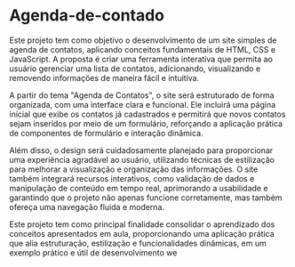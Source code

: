 # Agenda-de-contado
Este projeto tem como objetivo o desenvolvimento de um site simples de agenda de contatos, aplicando conceitos fundamentais de HTML, CSS e JavaScript. A proposta é criar uma ferramenta interativa que permita ao usuário gerenciar uma lista de contatos, adicionando, visualizando e removendo informações de maneira fácil e intuitiva.

A partir do tema "Agenda de Contatos", o site será estruturado de forma organizada, com uma interface clara e funcional. Ele incluirá uma página inicial que exibe os contatos já cadastrados e permitirá que novos contatos sejam inseridos por meio de um formulário, reforçando a aplicação prática de componentes de formulário e interação dinâmica.

Além disso, o design será cuidadosamente planejado para proporcionar uma experiência agradável ao usuário, utilizando técnicas de estilização para melhorar a visualização e organização das informações. O site também integrará recursos interativos, como validação de dados e manipulação de conteúdo em tempo real, aprimorando a usabilidade e garantindo que o projeto não apenas funcione corretamente, mas também ofereça uma navegação fluida e moderna.

Este projeto tem como principal finalidade consolidar o aprendizado dos conceitos apresentados em aula, proporcionando uma aplicação prática que alia estruturação, estilização e funcionalidades dinâmicas, em um exemplo prático e útil de desenvolvimento we
